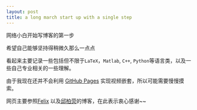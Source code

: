 ```yaml
---
layout: post
title: a long march start up with a single step 
---
```


网络小白开始写博客的第一步

希望自己能够坚持得稍微久那么一点点

看起来主要记录一些包括但不限于`LaTeX`，`Matlab`, `C++`, `Python`等语言类，以及一些自己专业相关的一些理解。

由于我现在还并不会利用 [GitHub Pages](https://pages.github.com) 实现视频嵌套，所以可能需要慢慢摸索。

网页主要参照[Felix](https://longwind09.github.io) 以及[邱柏荧](https://www.jianshu.com/p/e68fba58f75c)的博客，在此表示衷心感谢~~


